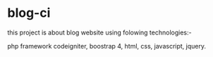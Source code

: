 # blog-ci
this project is about blog website using folowing technologies:-

php framework codeigniter,
boostrap 4,
html,
css,
javascript,
jquery.
